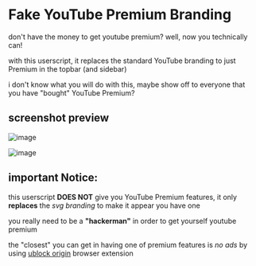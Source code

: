 # Fake YouTube Premium Branding
don't have the money to get youtube premium? well, now you technically can!

with this userscript, it replaces the standard YouTube branding to just Premium in the topbar (and sidebar)

i don't know what you will do with this, maybe show off to everyone that you have "bought" YouTube Premium?

## screenshot preview

![image](https://github.com/user-attachments/assets/54451e6a-5303-4c02-8615-894cb9680333)

![image](https://github.com/user-attachments/assets/9cc6a3a0-272b-4b5c-be3a-b20c328a2071)

## important Notice:

this userscript **DOES NOT** give you YouTube Premium features, it only **replaces** the *svg branding* to make it appear you have one

you really need to be a **"hackerman"** in order to get yourself youtube premium

the "closest" you can get in having one of premium features is *no ads* by using [ublock origin](https://github.com/gorhill/uBlock) browser extension

